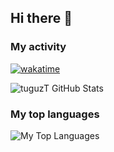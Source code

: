 ## Hi there 👋

### My activity

[![wakatime](https://wakatime.com/badge/user/da1c3780-cc91-46d8-b857-87c69ed7ae25.svg)](https://wakatime.com/@da1c3780-cc91-46d8-b857-87c69ed7ae25)

![tuguzT GitHub Stats](https://github-readme-stats-one-bice.vercel.app/api?username=tuguzT&show_icons=true&theme=dark&count_private=true&role=OWNER,ORGANIZATION_MEMBER)

### My top languages

![My Top Languages](https://github-readme-stats-one-bice.vercel.app/api/top-langs/?username=tuguzT&count_private=true&langs_count=16&layout=compact&theme=dark&hide=jupyter%20notebook&role=OWNER,ORGANIZATION_MEMBER)
